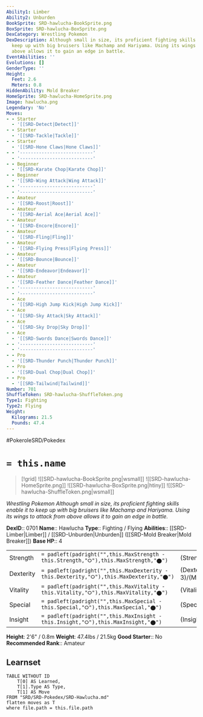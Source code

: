 ```yaml
---
Ability1: Limber
Ability2: Unburden
BookSprite: SRD-hawlucha-BookSprite.png
BoxSprite: SRD-hawlucha-BoxSprite.png
DexCategory: Wrestling Pokemon
DexDescription: Although small in size, its proficient fighting skills enable it to
  keep up with big bruisers like Machamp and Hariyama. Using its wings to attack from
  above allows it to gain an edge in battle.
EventAbilities: ''
Evolutions: []
GenderType: ''
Height:
  Feet: 2.6
  Meters: 0.8
HiddenAbility: Mold Breaker
HomeSprite: SRD-hawlucha-HomeSprite.png
Image: hawlucha.png
Legendary: 'No'
Moves:
- - Starter
  - '[[SRD-Detect|Detect]]'
- - Starter
  - '[[SRD-Tackle|Tackle]]'
- - Starter
  - '[[SRD-Hone Claws|Hone Claws]]'
- - '---------------------------'
  - '---------------------------'
- - Beginner
  - '[[SRD-Karate Chop|Karate Chop]]'
- - Beginner
  - '[[SRD-Wing Attack|Wing Attack]]'
- - '---------------------------'
  - '---------------------------'
- - Amateur
  - '[[SRD-Roost|Roost]]'
- - Amateur
  - '[[SRD-Aerial Ace|Aerial Ace]]'
- - Amateur
  - '[[SRD-Encore|Encore]]'
- - Amateur
  - '[[SRD-Fling|Fling]]'
- - Amateur
  - '[[SRD-Flying Press|Flying Press]]'
- - Amateur
  - '[[SRD-Bounce|Bounce]]'
- - Amateur
  - '[[SRD-Endeavor|Endeavor]]'
- - Amateur
  - '[[SRD-Feather Dance|Feather Dance]]'
- - '---------------------------'
  - '---------------------------'
- - Ace
  - '[[SRD-High Jump Kick|High Jump Kick]]'
- - Ace
  - '[[SRD-Sky Attack|Sky Attack]]'
- - Ace
  - '[[SRD-Sky Drop|Sky Drop]]'
- - Ace
  - '[[SRD-Swords Dance|Swords Dance]]'
- - '---------------------------'
  - '---------------------------'
- - Pro
  - '[[SRD-Thunder Punch|Thunder Punch]]'
- - Pro
  - '[[SRD-Dual Chop|Dual Chop]]'
- - Pro
  - '[[SRD-Tailwind|Tailwind]]'
Number: 701
ShuffleToken: SRD-hawlucha-ShuffleToken.png
Type1: Fighting
Type2: Flying
Weight:
  Kilograms: 21.5
  Pounds: 47.4
---
```


#PokeroleSRD/Pokedex

# `= this.name`

> [!grid]
> ![[SRD-hawlucha-BookSprite.png|wsmall]]
> ![[SRD-hawlucha-HomeSprite.png]]
> ![[SRD-hawlucha-BoxSprite.png|htiny]]
> ![[SRD-hawlucha-ShuffleToken.png|wsmall]]


*Wrestling Pokemon*
*Although small in size, its proficient fighting skills enable it to keep up with big bruisers like Machamp and Hariyama. Using its wings to attack from above allows it to gain an edge in battle.*

**DexID**:: 0701
**Name**:: Hawlucha
**Type**:: Fighting / Flying
**Abilities**:: [[SRD-Limber|Limber]] / [[SRD-Unburden|Unburden]] ([[SRD-Mold Breaker|Mold Breaker]])
**Base HP**:: 4

|           |                                                                                        |                                          |
| --------- | -------------------------------------------------------------------------------------- | ---------------------------------------- |
| Strength  | `= padleft(padright("",this.MaxStrength - this.Strength,"⭘"),this.MaxStrength,"⬤")`    | (Strength::2)/(MaxStrength::5)   |
| Dexterity | `= padleft(padright("",this.MaxDexterity - this.Dexterity,"⭘"),this.MaxDexterity,"⬤")` | (Dexterity:: 3)/(MaxDexterity::6) |
| Vitality  | `= padleft(padright("",this.MaxVitality - this.Vitality,"⭘"),this.MaxVitality,"⬤")`    | (Vitality::2)/(MaxVitality::5)   |
| Special   | `= padleft(padright("",this.MaxSpecial - this.Special,"⭘"),this.MaxSpecial,"⬤")`       | (Special::2)/(MaxSpecial::5)     |
| Insight   | `= padleft(padright("",this.MaxInsight - this.Insight,"⭘"),this.MaxInsight,"⬤")`       | (Insight::2)/(MaxInsight::4)     |

**Height**: 2'6" / 0.8m
**Weight**: 47.4lbs / 21.5kg
**Good Starter**:: No
**Recommended Rank**:: Amateur

## Learnset

```dataview
TABLE WITHOUT ID
    T[0] AS Learned,
    T[1].Type AS Type,
    T[1] AS Move
FROM "SRD/SRD-Pokedex/SRD-Hawlucha.md"
flatten moves as T
where file.path = this.file.path
```
